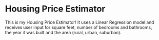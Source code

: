 # Housing Price Estimator

This is my Housing Price Estimator! It uses a Linear Regression model and receives user input for square feet, number of bedrooms and bathrooms, the year it was built and the area (rural, urban, suburban).
